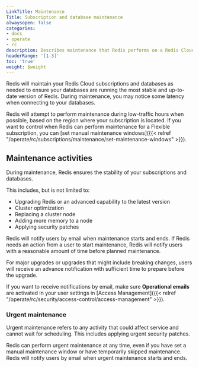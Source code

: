 ```yaml
---
LinkTitle: Maintenance
Title: Subscription and database maintenance
alwaysopen: false
categories:
- docs
- operate
- rc
description: Describes maintenance that Redis performs on a Redis Cloud subscription.
headerRange: '[1-3]'
toc: 'true'
weight: $weight
---
```


Redis will maintain your Redis Cloud subscriptions and databases as needed to ensure your databases are running the most stable and up-to-date version of Redis. During maintenance, you may notice some latency when connecting to your databases. 

Redis will attempt to perform maintenance during low-traffic hours when possible, based on the region where your subscription is located. If you want to control when Redis can perform maintenance for a Flexible subscription, you can [set manual maintenance windows]({{< relref "/operate/rc/subscriptions/maintenance/set-maintenance-windows" >}}).

## Maintenance activities

During maintenance, Redis ensures the stability of your subscriptions and databases. 

This includes, but is not limited to:

- Upgrading Redis or an advanced capability to the latest version
- Cluster optimization
- Replacing a cluster node
- Adding more memory to a node
- Applying security patches

Redis will notify users by email when maintenance starts and ends. If Redis needs an action from a user to start maintenance, Redis will notify users with a reasonable amount of time before planned maintenance.

For major upgrades or upgrades that might include breaking changes, users will receive an advance notification with sufficient time to prepare before the upgrade.

If you want to receive notifications by email, make sure **Operational emails** are activated in your user settings in [Access Management]({{< relref "/operate/rc/security/access-control/access-management" >}}). 

### Urgent maintenance

Urgent maintenance refers to any activity that could affect service and cannot wait for scheduling. This includes applying urgent security patches.

Redis can perform urgent maintenance at any time, even if you have set a manual maintenance window or have temporarily skipped maintenance. Redis will notify users by email when urgent maintenance starts and ends.

